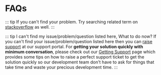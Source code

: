 # FAQs

::: tip
If you can't find your problem. Try searching related term on [stackoverflow](https://stackoverflow.com/) as well.
:::

::: tip I can't find my issue/problem/question listed here, What to do now?
If you can't find your issue/problem/question listed here then you can [raise support](/guide/getting-started/support.md) at our support portal. For **getting your solution quickly with minimum conversation**, please check out our [Getting Support](/guide/getting-started/support.html) page which provides some tips on how to raise a perfect support ticket to get the solution quickly so our development team don't have to ask for things that take time and waste your precious development time.
:::
